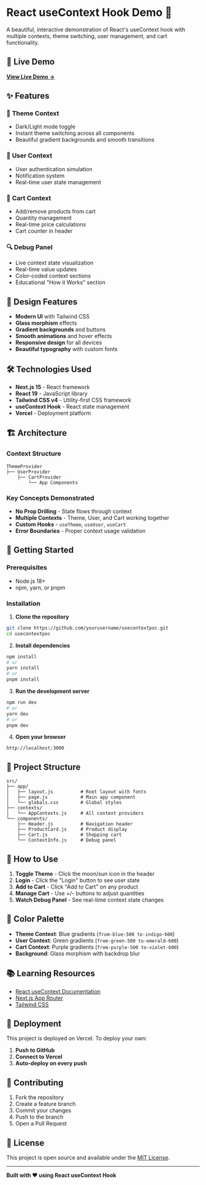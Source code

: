 # React useContext Hook Demo 🎯

A beautiful, interactive demonstration of React's useContext hook with multiple contexts, theme switching, user management, and cart functionality.

## 🚀 Live Demo

**[View Live Demo →](https://use-context-poc.vercel.app)**

## ✨ Features

### 🎨 **Theme Context**
- Dark/Light mode toggle
- Instant theme switching across all components
- Beautiful gradient backgrounds and smooth transitions

### 👤 **User Context**
- User authentication simulation
- Notification system
- Real-time user state management

### 🛒 **Cart Context**
- Add/remove products from cart
- Quantity management
- Real-time price calculations
- Cart counter in header

### 🔍 **Debug Panel**
- Live context state visualization
- Real-time value updates
- Color-coded context sections
- Educational "How it Works" section

## 🎨 Design Features

- **Modern UI** with Tailwind CSS
- **Glass morphism** effects
- **Gradient backgrounds** and buttons
- **Smooth animations** and hover effects
- **Responsive design** for all devices
- **Beautiful typography** with custom fonts

## 🛠️ Technologies Used

- **Next.js 15** - React framework
- **React 19** - JavaScript library
- **Tailwind CSS v4** - Utility-first CSS framework
- **useContext Hook** - React state management
- **Vercel** - Deployment platform

## 🏗️ Architecture

### Context Structure
```
ThemeProvider
├── UserProvider
    ├── CartProvider
        └── App Components
```

### Key Concepts Demonstrated
- **No Prop Drilling** - State flows through context
- **Multiple Contexts** - Theme, User, and Cart working together
- **Custom Hooks** - `useTheme`, `useUser`, `useCart`
- **Error Boundaries** - Proper context usage validation

## 🚀 Getting Started

### Prerequisites
- Node.js 18+
- npm, yarn, or pnpm

### Installation

1. **Clone the repository**
```bash
git clone https://github.com/yourusername/usecontextpoc.git
cd usecontextpoc
```

2. **Install dependencies**
```bash
npm install
# or
yarn install
# or
pnpm install
```

3. **Run the development server**
```bash
npm run dev
# or
yarn dev
# or
pnpm dev
```

4. **Open your browser**
```
http://localhost:3000
```

## 📁 Project Structure

```
src/
├── app/
│   ├── layout.js          # Root layout with fonts
│   ├── page.js            # Main app component
│   └── globals.css        # Global styles
├── contexts/
│   └── AppContexts.js     # All context providers
└── components/
    ├── Header.js          # Navigation header
    ├── ProductCard.js     # Product display
    ├── Cart.js            # Shopping cart
    └── ContextInfo.js     # Debug panel
```

## 🎯 How to Use

1. **Toggle Theme** - Click the moon/sun icon in the header
2. **Login** - Click the "Login" button to see user state
3. **Add to Cart** - Click "Add to Cart" on any product
4. **Manage Cart** - Use +/- buttons to adjust quantities
5. **Watch Debug Panel** - See real-time context state changes

## 🎨 Color Palette

- **Theme Context**: Blue gradients (`from-blue-500 to-indigo-600`)
- **User Context**: Green gradients (`from-green-500 to-emerald-600`)
- **Cart Context**: Purple gradients (`from-purple-500 to-violet-600`)
- **Background**: Glass morphism with backdrop blur

## 📚 Learning Resources

- [React useContext Documentation](https://react.dev/reference/react/useContext)
- [Next.js App Router](https://nextjs.org/docs/app)
- [Tailwind CSS](https://tailwindcss.com)

## 🚀 Deployment

This project is deployed on Vercel. To deploy your own:

1. **Push to GitHub**
2. **Connect to Vercel**
3. **Auto-deploy on every push**

## 🤝 Contributing

1. Fork the repository
2. Create a feature branch
3. Commit your changes
4. Push to the branch
5. Open a Pull Request

## 📄 License

This project is open source and available under the [MIT License](LICENSE).

---

**Built with ❤️ using React useContext Hook**
